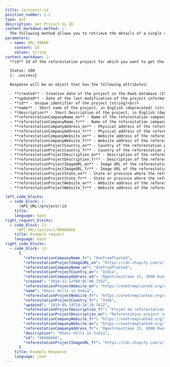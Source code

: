 ```yaml
---
title: /project/:id
position_number: 1.2
type: get
description: Get Project by ID
content_markdown_method: |-
  The following method allows you to retrieve the details of a single reforestation project.
parameters:
  - name: URL_PARAM
    content: id
    values: string
content_markdown: |-
  **id** Id of the reforestation project for which you want to get the details. Example of an id: 93333333  (Project Ids are 8 digits long). The complete list of available projects is listed in the Appendix&nbsp;1.

  Status: 200
  {: .success}

  Response will be an object that has the following attributes:

  - **created** - Creation date of the project in the RaaS database (ISO 8601 Date and Time format)<br/>
  - **updated** - Date of the last modification of the project information (ISO 8601 Date and Time format)<br/>
  - **id** - Unique identifier of the project (string)<br/>
  - **name** - Short name of the project, in English (deprecated) (string)<br/>
  - **description** - Short Description of the project, in English (deprecated) (string)<br/>
  - **reforestationCompanyName_en** - Name of the reforestation company in English (string)<br/>
  - **reforestationCompanyName_fr** - Name of the reforestation company in French (string)<br/>
  - **reforestationCompanyAddress_en** - Physical address of the reforestation company in English (string)<br/>
  - **reforestationCompanyAddress_fr** - Physical address of the reforestation company in French (string)<br/>
  - **reforestationCompanyWebsite_en** - Website address of the reforestation company in English (string)<br/>
  - **reforestationCompanyWebsite_fr** - Website address of the reforestation company in French (string)<br/>
  - **reforestationProjectCountry_en** - Country of the reforestation project in English (string)<br/>
  - **reforestationProjectCountry_fr** - Country of the reforestation project in French (string)<br/>
  - **reforestationProjectDescription_en** - Description of the reforestation project in English (string)<br/>
  - **reforestationProjectDescription_fr** - Description of the reforestation project in French (string)<br/>
  - **reforestationProjectImageURL_en** - Image URL of the reforestation project (in English when applicable) (string)<br/>
  - **reforestationProjectImageURL_fr** - Image URL of the reforestation project (in French when applicable) (string)<br/>
  - **reforestationProjectState_en** - State or province where the reforestation project is located in English (string)<br/>
  - **reforestationProjectState_fr** - State or province where the reforestation project is located in French (string)<br/>
  - **reforestationProjectWebsite_en** - Website address of the reforestation project in English (string)<br/>
  - **reforestationProjectWebsite_fr** - Website address of the reforestation project in French (string)

left_code_blocks:
  - code_block: |-
      !API_URL!/project/:id
    title:
    language: bash
right_request_blocks:
  - code_block: |1-
     !API_URL!/project/96666666
    title: Example request
    language: bash
right_code_blocks:
  - code_block: |2-
      {
        "reforestationCompanyName_fr": "OneTreePlanted",
        "reforestationProjectImageURL_en": "https://cdn.shopify.com/s/files/1/0326/7189/products/india_aa36f63b-f455-4f5e-a6d3-2c0cc2d9936e_5000x.jpg?v=1636667460",
        "reforestationCompanyName_en": "OneTreePlanted",
        "reforestationProjectCountry_en": "India",
        "reforestationCompanyAddress_en": "Ogentroostlaan 15, 3090 Overijse, Belgium",
        "created": "2018-12-12T09:05:00.725Z",
        "reforestationProjectWebsite_en": "https://onetreeplanted.org/collections/asia/products/india",
        "name": "Khasi Hills in India",
        "reforestationProjectWebsite_fr": "https://onetreeplanted.org/collections/asia/products/india",
        "reforestationProjectCountry_fr": "Inde",
        "updated": "2019-05-19T19:24:10.761Z",
        "reforestationProjectDescription_fr": "Projet de reforestation aux Khasi Hills en Inde",
        "reforestationProjectDescription_en": "Reforestation project in the Khasi Hills in India",
        "reforestationCompanyWebsite_fr": "https://onetreeplanted.org/",
        "reforestationCompanyWebsite_en": "https://onetreeplanted.org/",
        "reforestationCompanyAddress_fr": "Ogentroostlaan 15, 3090 Overijse, Belgique",
        "description": "Khasi Hills in India",
        "id": "96666666",
        "reforestationProjectImageURL_fr": "https://cdn.shopify.com/s/files/1/0326/7189/products/india_aa36f63b-f455-4f5e-a6d3-2c0cc2d9936e_5000x.jpg?v=1636667460"
      }
    title: Example Response
    language: json
---
```

